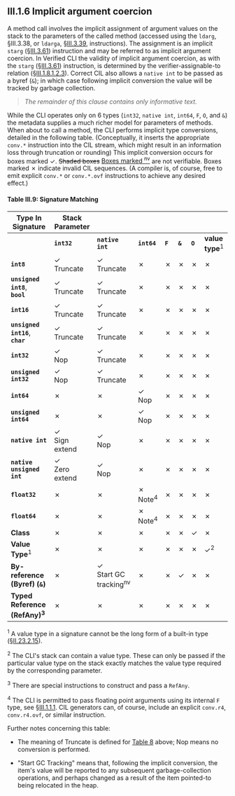 ## III.1.6 Implicit argument coercion

A method call involves the implicit assignment of argument values on the stack to the parameters of the called method (accessed using the `ldarg`, §III.3.38, or `ldarga`, §[III.3.39](#todo-missing-hyperlink), instructions). The assignment is an implicit `starg` (§[III.3.61](iii.3.61-starg-length.md)) instruction and may be referred to as implicit argument coercion. In Verified CLI the validity of implicit argument coercion, as with the `starg` (§[III.3.61](iii.3.61-starg-length.md)) instruction, is determined by the verifier-assignable-to relation (§[III.1.8.1.2.3](iii.1.8.1.2.3-verification-type-compatibility.md)). Correct CIL also allows a `native int` to be passed as a byref (`&`); in which case following implicit conversion the value will be tracked by garbage collection.

> _The remainder of this clause contains only informative text._

While the CLI operates only on 6 types (`int32`, `native int`, `int64`, `F`, `O`, and `&`) the metadata supplies a much richer model for parameters of methods. When about to call a method, the CLI performs implicit type conversions, detailed in the following table. (Conceptually, it inserts the appropriate `conv.*` instruction into the CIL stream, which might result in an information loss through truncation or rounding) This implicit conversion occurs for boxes marked &check;. ~~Shaded boxes~~ <ins>Boxes marked <sup>nv</sup></ins> are not verifiable. Boxes marked &cross; indicate invalid CIL sequences. (A compiler is, of course, free to emit explicit `conv.*` or `conv.*.ovf` instructions to achieve any desired effect.)

#### Table III.9: Signature Matching

 Type In Signature | Stack Parameter | &nbsp; | &nbsp; | &nbsp; | &nbsp; | &nbsp; | &nbsp;
 ---- | ---- | ---- | ---- | ---- | ---- | ---- | ----
 &nbsp; | **`int32`** | **`native int`** | **`int64`** | **`F`** | **`&`** | **`O`** | **value type**<sup>1</sup>
 **`int8`** | &check;<br>Truncate | &check;<br>Truncate | &cross; | &cross; | &cross; | &cross; | &cross;
 **`unsigned int8`**,<br>**`bool`** | &check;<br>Truncate | &check;<br>Truncate | &cross; | &cross; | &cross; | &cross; | &cross;
 **`int16`** | &check;<br>Truncate | &check;<br>Truncate | &cross; | &cross; | &cross; | &cross; | &cross;
 **`unsigned int16`**,<br>**`char`** | &check;<br>Truncate | &check;<br>Truncate | &cross; | &cross; | &cross; | &cross; | &cross;
 **`int32`** | &check;<br>Nop | &check;<br>Truncate | &cross; | &cross; | &cross; | &cross; | &cross;
 **`unsigned int32`** | &check;<br>Nop | &check;<br>Truncate | &cross; | &cross; | &cross; | &cross; | &cross;
 **`int64`** | &cross; | &cross; | &check;<br>Nop | &cross; | &cross; | &cross; | &cross;
 **`unsigned int64`** | &cross; | &cross; | &check;<br>Nop | &cross; | &cross; | &cross; | &cross;
 **`native int`** | &check;<br>Sign extend | &check;<br>Nop | &cross; | &cross; | &cross; | &cross; | &cross;
 **`native unsigned int`** | &check;<br>Zero extend | &check;<br>Nop | &cross; | &cross; | &cross; | &cross; | &cross;
 **`float32`** | &cross; | &cross; | &cross; Note<sup>4</sup> | &cross; | &cross; | &cross; | &cross;
 **`float64`** | &cross; | &cross; | &cross; Note<sup>4</sup> | &cross; | &cross; | &cross; | &cross;
 **Class** | &cross; | &cross; | &cross; | &cross; | &cross; | &check; | &cross;
 **Value Type**<sup>1</sup> | &cross; | &cross; | &cross; | &cross; | &cross; | &cross; | &check;<sup>2</sup>
 **By-reference (Byref) (`&`)** | &cross; | &check;<br>Start GC tracking<sup>nv</sup> | &cross; | &cross; | &check; | &cross; | &cross;
 **Typed Reference (RefAny)<sup>3</sup>** | &cross; | &cross; | &cross; | &cross; | &cross; | &cross; | &cross;

 <sup>1</sup> A value type in a signature cannot be the long form of a built-in type (§[II.23.2.15](ii.23.2.15-methodspec.md)).

 <sup>2</sup> The CLI's stack can contain a value type. These can only be passed if the particular value type on the stack exactly matches the value type required by the corresponding parameter.

 <sup>3</sup> There are special instructions to construct and pass a `RefAny`.

 <sup>4</sup> The CLI is permitted to pass floating point arguments using its internal `F` type, see §[III.1.1.1](iii.1.1.1-numeric-data-types.md). CIL generators can, of course, include an explicit `conv.r4`, `conv.r4.ovf`, or similar instruction.

Further notes concerning this table:

 * The meaning of Truncate is defined for [Table 8](#todo-missing-hyperlink) above; Nop means no conversion is performed.

 * "Start GC Tracking" means that, following the implicit conversion, the item's value will be reported to any subsequent garbage-collection operations, and perhaps changed as a result of the item pointed-to being relocated in the heap.
